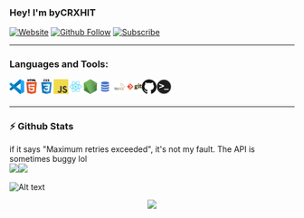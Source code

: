 ### Hey! I'm byCRXHIT

[![Website](https://img.shields.io/website?label=bycrxhit.xyz&style=for-the-badge&url=https%3A%2F%2Fbycrxhit.xyz)](https://bycrxhit.xyz)
[![Github Follow](https://img.shields.io/github/followers/byCRXHIT?color=1DA1F2&logo=github&label=Follow&style=for-the-badge)](https://github.com/byCRXHIT)
[![Subscribe](https://img.shields.io/badge/SUBSCRIBE-red?logo=youtube&style=for-the-badge)](https://www.youtube.com/channel/UCq8pnrQvQ8AQH_XrWGfCyiQ?sub_confirmation=1)


<hr>

### Languages and Tools:

<img align="left" alt="Visual Studio Code" width="26px" src="https://raw.githubusercontent.com/github/explore/80688e429a7d4ef2fca1e82350fe8e3517d3494d/topics/visual-studio-code/visual-studio-code.png" />
<img align="left" alt="HTML5" width="26px" src="https://raw.githubusercontent.com/github/explore/80688e429a7d4ef2fca1e82350fe8e3517d3494d/topics/html/html.png" />
<img align="left" alt="CSS3" width="26px" src="https://raw.githubusercontent.com/github/explore/80688e429a7d4ef2fca1e82350fe8e3517d3494d/topics/css/css.png" />
<img align="left" alt="JavaScript" width="26px" src="https://raw.githubusercontent.com/github/explore/80688e429a7d4ef2fca1e82350fe8e3517d3494d/topics/javascript/javascript.png" />
<img align="left" alt="React" width="26px" src="https://raw.githubusercontent.com/github/explore/80688e429a7d4ef2fca1e82350fe8e3517d3494d/topics/react/react.png" />
<img align="left" alt="Node.js" width="26px" src="https://raw.githubusercontent.com/github/explore/80688e429a7d4ef2fca1e82350fe8e3517d3494d/topics/nodejs/nodejs.png" />
<img align="left" alt="SQL" width="26px" src="https://raw.githubusercontent.com/github/explore/80688e429a7d4ef2fca1e82350fe8e3517d3494d/topics/sql/sql.png" />
<img align="left" alt="MySQL" width="26px" src="https://raw.githubusercontent.com/github/explore/80688e429a7d4ef2fca1e82350fe8e3517d3494d/topics/mysql/mysql.png" />
<img align="left" alt="Git" width="26px" src="https://raw.githubusercontent.com/github/explore/80688e429a7d4ef2fca1e82350fe8e3517d3494d/topics/git/git.png" />
<img align="left" alt="GitHub" width="26px" src="https://raw.githubusercontent.com/github/explore/78df643247d429f6cc873026c0622819ad797942/topics/github/github.png" />
<img align="left" alt="Terminal" width="26px" src="https://raw.githubusercontent.com/github/explore/80688e429a7d4ef2fca1e82350fe8e3517d3494d/topics/terminal/terminal.png" />

<br />
<br />

---

### ⚡ Github Stats
if it says "Maximum retries exceeded", it's not my fault. The API is sometimes buggy lol
<br>
<a href="https://github.com/byCRXHIT"><img height="137px" src="https://github-readme-stats.vercel.app/api?username=byCRXHIT&count_private=true&theme=dracula" /><img height="137px" src="https://github-readme-stats.vercel.app/api/top-langs/?username=adamalston&hide=html&hide_title=true&layout=compact&langs_count=7&exclude_repo=comp426,Redventures-Movie-Quotes&theme=dracula" /></a>

[website]: https://bycrxhit.de
[youtube]: https://www.youtube.com/channel/UCq8pnrQvQ8AQH_XrWGfCyiQ?sub_confirmation=1

![Alt text](https://spotify-recently-played-readme.vercel.app/api?user=n99eol6e2cc25iw2kq1itaplc)

<div align="center">
<img src="https://images.squarespace-cdn.com/content/v1/58c82bd115d5db6d9db3905f/1521757235321-3RSRJ9W26H3BYMIWL1IQ/ke17ZwdGBToddI8pDm48kLJD7A5eo1c_EUqdJxTdNzcUqsxRUqqbr1mOJYKfIPR7LoDQ9mXPOjoJoqy81S2I8N_N4V1vUb5AoIIIbLZhVYxCRW4BPu10St3TBAUQYVKcbps3bEgXpM0SJ0h0aI7dzYPD3eAgYjebLC0WF7iWAczGfjqH6tCi8DvH2z_Xl2y_/line+divider.png?format=2500w" >
</div>
